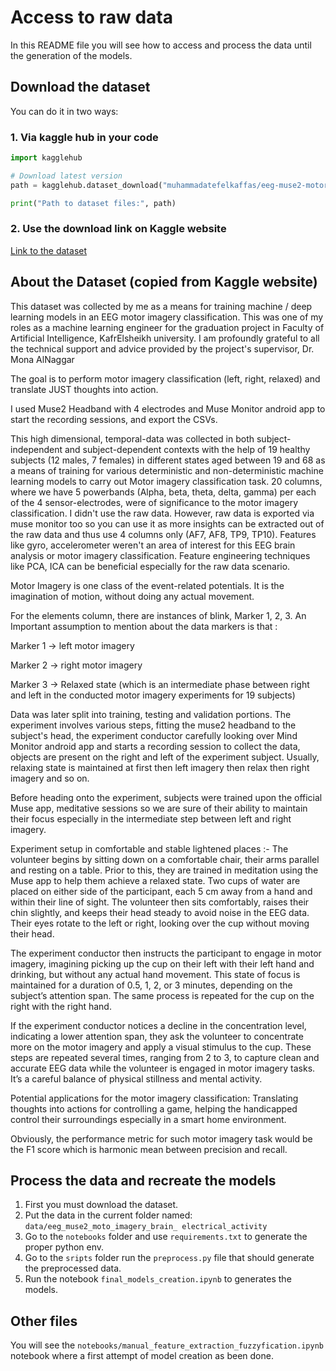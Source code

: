# Access to raw data

In this README file you will see how to access and process the data until the generation of the models.

## Download the dataset

You can do it in two ways:

### 1. Via kaggle hub in your code

```python
import kagglehub

# Download latest version
path = kagglehub.dataset_download("muhammadatefelkaffas/eeg-muse2-motor-imagery-brain-electrical-activity")

print("Path to dataset files:", path)

```

### 2. Use the download link on Kaggle website

[Link to the dataset](https://www.kaggle.com/datasets/muhammadatefelkaffas/eeg-muse2-motor-imagery-brain-electrical-activity)

## About the Dataset (copied from Kaggle website)

This dataset was collected by me as a means for training machine / deep learning models in an EEG motor imagery classification. This was one of my roles as a machine learning engineer for the graduation project in Faculty of Artificial Intelligence, KafrElsheikh university.
I am profoundly grateful to all the technical support and advice provided by the project's supervisor, Dr. Mona AlNaggar

The goal is to perform motor imagery classification (left, right, relaxed) and translate JUST thoughts into action.

I used Muse2 Headband with 4 electrodes and Muse Monitor android app to start the recording sessions, and export the CSVs.

This high dimensional, temporal-data was collected in both subject-independent and subject-dependent contexts with the help of 19 healthy subjects (12 males, 7 females) in different states aged between 19 and 68 as a means of training for various deterministic and non-deterministic machine learning models to carry out Motor imagery classification task. 20 columns, where we have 5 powerbands (Alpha, beta, theta, delta, gamma) per each of the 4 sensor-electrodes, were of significance to the motor imagery classification. I didn't use the raw data. However, raw data is exported via muse monitor too so you can use it as more insights can be extracted out of the raw data and thus use 4 columns only (AF7, AF8, TP9, TP10).
Features like gyro, accelerometer weren't an area of interest for this EEG brain analysis or motor imagery classification. Feature engineering techniques like PCA, ICA can be beneficial especially for the raw data scenario.

Motor Imagery is one class of the event-related potentials. It is the imagination of motion, without doing any actual movement.

For the elements column, there are instances of blink, Marker 1, 2, 3.
An Important assumption to mention about the data markers is that :

Marker 1 -> left motor imagery

Marker 2 -> right motor imagery

Marker 3 -> Relaxed state (which is an intermediate phase between right and left in the conducted motor imagery experiments for 19 subjects)

Data was later split into training, testing and validation portions.
The experiment involves various steps, fitting the muse2 headband to the subject's head, the experiment conductor carefully looking over Mind Monitor android app and starts a recording session to collect the data, objects are present on the right and left of the experiment subject.
Usually, relaxing state is maintained at first then left imagery then relax then right imagery and so on.

Before heading onto the experiment, subjects were trained upon the official Muse app, meditative sessions so we are sure of their ability to maintain their focus especially in the intermediate step between left and right imagery.

Experiment setup in comfortable and stable lightened places :-
The volunteer begins by sitting down on a comfortable chair, their arms parallel and resting on a table. Prior to this, they are trained in meditation using the Muse app to help them achieve a relaxed state.
Two cups of water are placed on either side of the participant, each 5 cm away from a hand and within their line of sight. The volunteer then sits comfortably, raises their chin slightly, and keeps their head steady to avoid noise in the EEG data. Their eyes rotate to the left or right, looking over the cup without moving their head.

The experiment conductor then instructs the participant to engage in motor imagery, imagining picking up the cup on their left with their left hand and drinking, but without any actual hand movement. This state of focus is maintained for a duration of 0.5, 1, 2, or 3 minutes, depending on the subject’s attention span. The same process is repeated for the cup on the right with the right hand.

If the experiment conductor notices a decline in the concentration level, indicating a lower attention span, they ask the volunteer to concentrate more on the motor imagery and apply a visual stimulus to the cup. These steps are repeated several times, ranging from 2 to 3, to capture clean and accurate EEG data while the volunteer is engaged in motor imagery tasks. It’s a careful balance of physical stillness and mental activity.

Potential applications for the motor imagery classification: Translating thoughts into actions for controlling a game, helping the handicapped control their surroundings especially in a smart home environment.

Obviously, the performance metric for such motor imagery task would be the F1 score which is harmonic mean between precision and recall.

## Process the data and recreate the models

1. First you must download the dataset.
2. Put the data in the current folder named: `data/eeg_muse2_moto_imagery_brain_ electrical_activity`
3. Go to the `notebooks` folder and use `requirements.txt` to generate the proper python env.
4. Go to the `sripts` folder run the `preprocess.py` file that should generate the preprocessed data.
5. Run the notebook `final_models_creation.ipynb` to generates the models.

## Other files

You will see the `notebooks/manual_feature_extraction_fuzzyfication.ipynb` notebook where a first attempt of model creation as been done.
